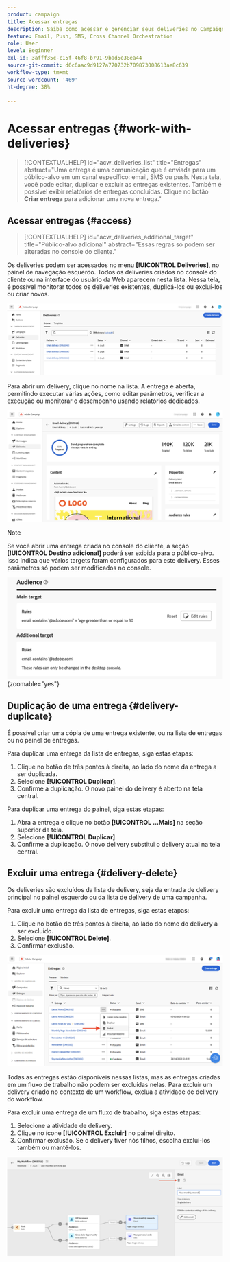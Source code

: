 ```yaml
---
product: campaign
title: Acessar entregas
description: Saiba como acessar e gerenciar seus deliveries no Campaign Web
feature: Email, Push, SMS, Cross Channel Orchestration
role: User
level: Beginner
exl-id: 3afff35c-c15f-46f8-b791-9bad5e38ea44
source-git-commit: d6c6aac9d9127a770732b709873008613ae8c639
workflow-type: tm+mt
source-wordcount: '469'
ht-degree: 38%

---
```


# Acessar entregas {#work-with-deliveries}

>[!CONTEXTUALHELP]
>id="acw_deliveries_list"
>title="Entregas"
>abstract="Uma entrega é uma comunicação que é enviada para um público-alvo em um canal específico: email, SMS ou push. Nesta tela, você pode editar, duplicar e excluir as entregas existentes. Também é possível exibir relatórios de entregas concluídas. Clique no botão **Criar entrega** para adicionar uma nova entrega."

## Acessar entregas {#access}

>[!CONTEXTUALHELP]
>id="acw_deliveries_additional_target"
>title="Público-alvo adicional"
>abstract="Essas regras só podem ser alteradas no console do cliente."

Os deliveries podem ser acessados no menu **[!UICONTROL Deliveries]**, no painel de navegação esquerdo. Todos os deliveries criados no console do cliente ou na interface do usuário da Web aparecem nesta lista. Nessa tela, é possível monitorar todos os deliveries existentes, duplicá-los ou excluí-los ou criar novos.

![Lista de entregas exibida na interface](assets/deliveries-list.png)

Para abrir um delivery, clique no nome na lista. A entrega é aberta, permitindo executar várias ações, como editar parâmetros, verificar a execução ou monitorar o desempenho usando relatórios dedicados.

![Tela de detalhes da entrega mostrando parâmetros e relatórios](assets/delivery-details.png)

>[!NOTE]
>
>Se você abrir uma entrega criada no console do cliente, a seção **[!UICONTROL Destino adicional]** poderá ser exibida para o público-alvo. Isso indica que vários targets foram configurados para este delivery. Esses parâmetros só podem ser modificados no console.
>
>![Mensagem de aviso sobre a configuração de destino adicional](assets/target-warning-audience.png){zoomable="yes"}

## Duplicação de uma entrega {#delivery-duplicate}

É possível criar uma cópia de uma entrega existente, ou na lista de entregas ou no painel de entregas.

Para duplicar uma entrega da lista de entregas, siga estas etapas:

1. Clique no botão de três pontos à direita, ao lado do nome da entrega a ser duplicada.
1. Selecione **[!UICONTROL Duplicar]**.
1. Confirme a duplicação. O novo painel do delivery é aberto na tela central.

Para duplicar uma entrega do painel, siga estas etapas:

1. Abra a entrega e clique no botão **[!UICONTROL ...Mais]** na seção superior da tela.
1. Selecione **[!UICONTROL Duplicar]**.
1. Confirme a duplicação. O novo delivery substitui o delivery atual na tela central.

## Excluir uma entrega {#delivery-delete}

Os deliveries são excluídos da lista de delivery, seja da entrada de delivery principal no painel esquerdo ou da lista de delivery de uma campanha.

Para excluir uma entrega da lista de entregas, siga estas etapas:

1. Clique no botão de três pontos à direita, ao lado do nome do delivery a ser excluído.
1. Selecione **[!UICONTROL Delete]**.
1. Confirmar exclusão.

![Excluindo uma entrega da interface da lista de entrega](assets/delete-delivery-from-list.png)

Todas as entregas estão disponíveis nessas listas, mas as entregas criadas em um fluxo de trabalho não podem ser excluídas nelas. Para excluir um delivery criado no contexto de um workflow, exclua a atividade de delivery do workflow.

Para excluir uma entrega de um fluxo de trabalho, siga estas etapas:

1. Selecione a atividade de delivery.
1. Clique no ícone **[!UICONTROL Excluir]** no painel direito.
1. Confirmar exclusão. Se o delivery tiver nós filhos, escolha excluí-los também ou mantê-los.

![Excluindo uma atividade de entrega em um fluxo de trabalho](assets/delete-delivery-from-wf.png)